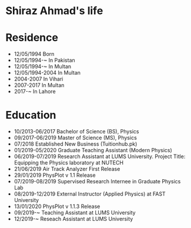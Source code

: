 Shiraz Ahmad's life
===============

# Residence

- 12/05/1994 Born
- 12/05/1994-~ In Pakistan
- 12/05/1994-~ In Multan
- 12/05/1994-2004 In Multan
- 2004-2007 In Vihari
- 2007-2017 In Multan
- 2017-~ In Lahore

# Education

- 10/2013-06/2017 Bachelor of Science (BS), Physics
- 09/2017-06/2019 Master of Science (MS), Physics
- 07/2018 Established New Business (Tuitionhub.pk)
- 01/2019-05/2020 Graduate Teaching Assistant (Modern Physics)
- 06/2019-07/2019 Research Assistant at LUMS University. Project Title: Equipping the Physics laboratory at NUTECH
- 21/06/2019 Air Track Analyzer First Release
- 29/01/2019 PhysPlot v 1.1 Release
- 07/2019-08/2019 Supervised Research Internee in Graduate Physics Lab
- 08/2019-12/2019 External Instructor (Applied Physics) at FAST University
- 13/01/2020 PhysPlot v 1.1.3 Release
- 09/2019-~ Teaching Assistant at LUMS University
- 12/2019-~ Reseach Assistant at LUMS University
